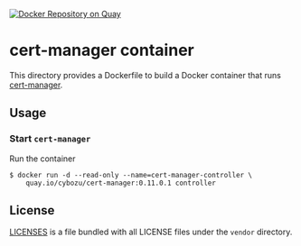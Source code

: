 [![Docker Repository on Quay](https://quay.io/repository/cybozu/cert-manager/status "Docker Repository on Quay")](https://quay.io/repository/cybozu/cert-manager)

cert-manager container
======================

This directory provides a Dockerfile to build a Docker container
that runs [cert-manager](https://github.com/jetstack/cert-manager).

Usage
-----

### Start `cert-manager`

Run the container

```console
$ docker run -d --read-only --name=cert-manager-controller \
    quay.io/cybozu/cert-manager:0.11.0.1 controller
```

License
-------

[LICENSES](https://github.com/jetstack/cert-manager/tree/v0.8.0/LICENSES) is a file bundled with all LICENSE files under the `vendor` directory.

